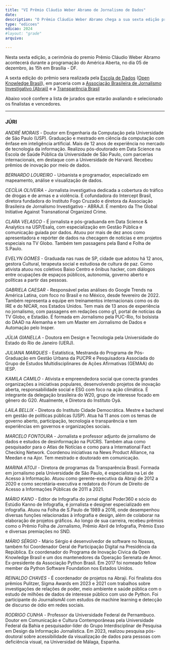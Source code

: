 ```yaml
---
title: "VI Prêmio Cláudio Weber Abramo de Jornalismo de Dados"
date: 
description: "O Prêmio Cláudio Weber Abramo chega a sua sexta edição premiando a partir de categorias os melhores trabalhos de jornalismo de dados do país."
type: "edicoes"
edicao: 2024
#layout: "grade"
arquivo:

---
```


Nesta sexta edição, a cerimônia do premio Prêmio Cláudio Weber Abramo acontecerá durante a programação do América Aberta, no dia 05 de dezembro, às 15h em Brasília - DF.  

A sexta edição do prêmio sera realizada pela [Escola de Dados](http://escoladedados.org) ([Open Knowledge Brasil](https://ok.org.br/)), em parceria com a [Associação Brasileira de Jornalismo Investigativo (Abraji)](https://abraji.org.br) e a [Transparência Brasil](https://blog.transparencia.org.br) 

Abaixo você confere a lista de jurados que estarão avaliando e selecionado os finalistas e vencedores. 

---

### JÚRI

*ANDRÉ MORAIS* - Doutor em Engenharia da Computação pela Universidade de São Paulo (USP). Graduação e mestrado em ciência da computação com ênfase em inteligência artificial. Mais de 12 anos de experiência no mercado de tecnologia da informação. Realizou pós-doutorado em Data Science na Escola de Saúde Pública da Universidade de São Paulo, com parcerias internacionais, em destaque com a Universidade de Harvard. Recebeu prêmios de inovação por meio de dados.

*BERNARDO LOUREIRO* - Urbanista e programador, especializado em mapeamento, análise e visualização de dados.

*CECÍLIA OLIVEIRA* - Jornalista investigativa dedicada a cobertura do tráfico de drogas e de armas e a violência. É cofundadora do Intercept Brasil, diretora fundadora do Instituto Fogo Cruzado e diretora da Associação Brasileira de Jornalismo Investigativo - ABRAJI. É membro da The Global Initiative Against Transnational Organized Crime.

*CLARA VELASCO* - É jornalista e pós-graduanda em Data Science & Analytics na USP/Esalq, com especialização em Gestão Pública e comunicação guiada por dados. Atuou por mais de dez anos como apresentadora e repórter de dados na checagem de notícias e em projetos especiais na TV Globo. Também tem passagens pela Band e Folha de S.Paulo.

*EVELYN GOMES* - Graduada nas ruas de SP, cidade que adotou há 12 anos, gestora Cultural, terapeuta social e estudiosa de cultura de paz. Como ativista atuou nos coletivos Baixo Centro e ônibus hacker, com diálogos entre ocupações de espaços públicos, autonomia, governo aberto e políticas a partir das pessoas.

*GABRIELA CAESAR* - Responsável pelas análises do Google Trends na América Latina, com foco no Brasil e no México, desde fevereiro de 2022. Também representa a equipe em treinamentos internacionais como os do IRE e do NICAR, nos Estados Unidos. Tem mais de 13 anos de experiência no jornalismo, com passagens em redações como g1, portal de notícias da TV Globo, e Estadão. É formada em Jornalismo pela PUC-Rio, foi bolsista do DAAD na Alemanha e tem um Master em Jornalismo de Dados e Automação pelo Insper.

*JÚLIA GIANELLA* - Doutora em Design e Tecnologia pela Universidade do Estado do Rio de Janeiro (UERJ).

*JULIANA MARQUES* - Estatística, Mestranda do Programa de Pós-Graduação em Gestão Urbana da PUCPR e Pesquisadora Associada do Grupo de Estudos Multidisciplinares de Ações Afirmativas (GEMAA) do IESP.

*KAMILA CAMILO* - Ativista e empreendedora social que conecta grandes organizações a iniciativas populares, desenvolvendo projetos de inovação aberta, responsabilidade social e ESG com foco na ação climática. É integrante da delegação brasileira do W20, grupo de interesse focado em gênero do G20. Atualmente, é Diretora do Instituto Oyá.

*LAILA BELLIX* - Diretora do Instituto Cidade Democrática. Mestre e bacharel em gestão de políticas públicas (USP). Atua há 11 anos com os temas de governo aberto, participação, tecnologia e transparência e tem experiências em governos e organizações sociais. 

*MARCELO FONTOURA* - Jornalista e professor adjunto de jornalismo de dados e estudos de desinformação na PUCRS. Também atua como pesquisador para o Atlas de Notícias e como para a International Fact Checking Network. Coordenou iniciativas na News Product Alliance, na Meedan e na Ajor. Tem mestrado e doutorado em comunicação.

*MARINA ATOJI* - Diretora de programas da Transparência Brasil. Formada em jornalismo pela Universidade de São Paulo, é especialista na Lei de Acesso à Informação. Atuou como gerente-executiva da Abraji de 2012 a 2020 e como secretária-executiva e redatora do Fórum de Direito de Acesso a Informações Públicas de 2011 a 2021.

*MÁRIO KANO* - Editor de Infografia do jornal digital Poder360 e sócio do Estúdio Kanno de Infografia, é jornalista e designer especializado em infografia. Atuou na Folha de S.Paulo de 1989 a 2016, onde desempenhou diversas funções relacionadas à infografia e design, além de colaborar na elaboração de projetos gráficos. Ao longo de sua carreira, recebeu prêmios como o Prêmio Folha de Jornalismo, Prêmio Abril de Infografia, Prêmio Esso e diversas premiações no SND.

*MÁRIO SÉRGIO* - Mário Sérgio é desenvolvedor de software no Nossas, também foi Coordenador Geral de Participação Digital na Presidência da República. Ex coordenador do Programa de Inovação Cívica da Open Knowledge Brasil e um dos mantenedores da Operação Serenata de Amor. Ex-presidente da Associação Python Brasil. Em 2017 foi nomeado fellow member da Python Software Foundation nos Estados Unidos.

*REINALDO CHAVES* - É coordenador de projetos na Abraji. Foi finalista dos prêmios Pulitzer, Sigma Awards em 2023 e 2021 com trabalhos sobre investigações de relações de poder, meio ambiente e saúde pública com o estudo de milhões de dados de interesse público com uso de Python. Foi participante do JournalismAI com estudos de machine learning e detecção de discurso de ódio em redes sociais. 

*RODRIGO CUNHA* - Professor da Universidade Federal de Pernambuco. Doutor em Comunicação e Cultura Contemporâneas pela Universidade Federal da Bahia e pesquisador-líder do Grupo Interdisciplinar de Pesquisa em Design da Informação Jornalística. Em 2023, realizou pesquisa pós-doutoral sobre acessibilidade da visualização de dados para pessoas com deficiência visual, na Universidad de Málaga, Espanha.